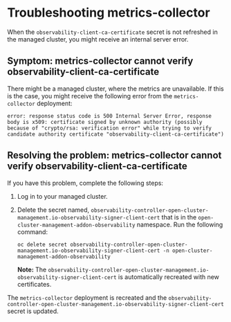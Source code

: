 # Troubleshooting metrics-collector

When the `observability-client-ca-certificate` secret is not refreshed in the managed cluster, you might receive an internal server error.

## Symptom: metrics-collector cannot verify observability-client-ca-certificate

There might be a managed cluster, where the metrics are unavailable. If this is the case, you might receive the following error from the `metrics-collector` deployment: 

```
error: response status code is 500 Internal Server Error, response body is x509: certificate signed by unknown authority (possibly because of "crypto/rsa: verification error" while trying to verify candidate authority certificate "observability-client-ca-certificate")
```

## Resolving the problem: metrics-collector cannot verify observability-client-ca-certificate

If you have this problem, complete the following steps:

1. Log in to your managed cluster. 
2. Delete the secret named, `observability-controller-open-cluster-management.io-observability-signer-client-cert` that is in the `open-cluster-management-addon-observability` namespace. Run the following command:

   ```
   oc delete secret observability-controller-open-cluster-management.io-observability-signer-client-cert -n open-cluster-management-addon-observability
   ```

   **Note:** The `observability-controller-open-cluster-management.io-observability-signer-client-cert` is automatically recreated with new certificates. 

The `metrics-collector` deployment is recreated and the `observability-controller-open-cluster-management.io-observability-signer-client-cert` secret is updated.
